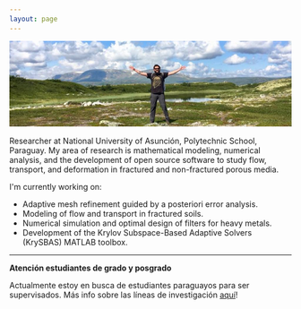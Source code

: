 ```yaml
---
layout: page
---
```


![jv](/assets/jv.png)

Researcher at National University of Asunción, Polytechnic School, Paraguay. My area of research is mathematical modeling, numerical analysis, and the development of open source software to study flow, transport, and deformation in fractured and non-fractured porous media.

I'm currently working on:

- Adaptive mesh refinement guided by a posteriori error analysis.
- Modeling of flow and transport in fractured soils.
- Numerical simulation and optimal design of filters for heavy metals.
- Development of the Krylov Subspace-Based Adaptive Solvers (KrySBAS) MATLAB toolbox.

---
**Atención estudiantes de grado y posgrado**

Actualmente estoy en busca de estudiantes paraguayos para ser supervisados. Más info sobre las líneas de investigación [aquí](call4students.md)!
